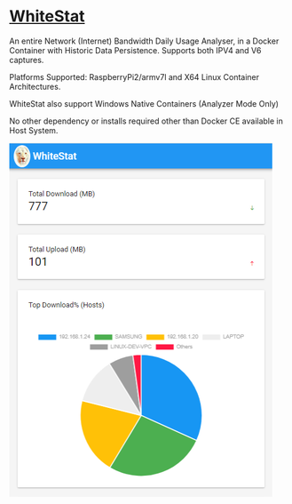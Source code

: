 # [WhiteStat](https://github.com/avarghesein/WhiteStat)
An entire Network (Internet) Bandwidth Daily Usage Analyser, in a Docker Container
with Historic Data Persistence. Supports both IPV4 and V6 captures.

Platforms Supported: RaspberryPi2/armv7l and X64 Linux Container Architectures.

WhiteStat also support Windows Native Containers (Analyzer Mode Only)

No other dependency or installs required other than Docker CE available in Host System.

<img src="https://github.com/avarghesein/WhiteStat/blob/gh-pages/UX3.png" alt="hi" class="inline"/>

